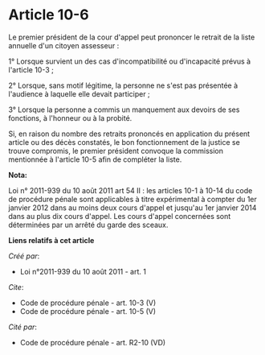 # Article 10-6

Le premier président de la cour d'appel peut prononcer le retrait de la liste annuelle d'un citoyen assesseur : 

1° Lorsque survient un des cas d'incompatibilité ou d'incapacité prévus à l'article 10-3 ; 

2° Lorsque, sans motif légitime, la personne ne s'est pas présentée à l'audience à laquelle elle devait participer ; 

3° Lorsque la personne a commis un manquement aux devoirs de ses fonctions, à l'honneur ou à la probité. 

Si, en raison du nombre des retraits prononcés en application du présent article ou des décès constatés, le bon
fonctionnement de la justice se trouve compromis, le premier président convoque la commission mentionnée à l'article 10-5
afin de compléter la liste.

**Nota:**

Loi n° 2011-939 du 10 août 2011 art 54 II : les articles 10-1 à 10-14 du code de procédure pénale sont applicables à titre
expérimental à compter du 1er janvier 2012 dans au moins deux cours d'appel et jusqu'au 1er janvier 2014 dans au plus dix
cours d'appel. Les cours d'appel concernées sont déterminées par un arrêté du garde des sceaux.

**Liens relatifs à cet article**

_Créé par_:

  - Loi n°2011-939 du 10 août 2011 - art. 1

_Cite_:

  - Code de procédure pénale - art. 10-3 (V)
  - Code de procédure pénale - art. 10-5 (V)

_Cité par_:

  - Code de procédure pénale - art. R2-10 (VD)
